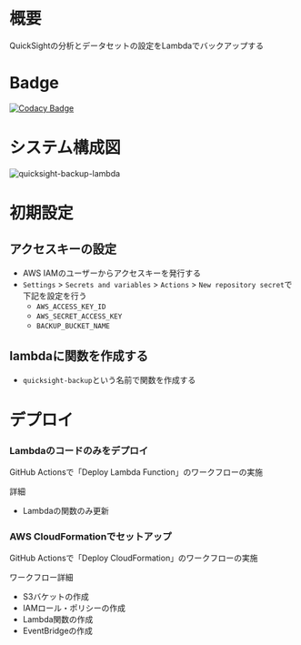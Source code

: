 # 概要

QuickSightの分析とデータセットの設定をLambdaでバックアップする

# Badge

[![Codacy Badge](https://app.codacy.com/project/badge/Grade/02c0baa5c6204b7b8abe87dd7a01808c)](https://app.codacy.com/gh/ishi720/quicksight-backup-lambda/dashboard?utm_source=gh&utm_medium=referral&utm_content=&utm_campaign=Badge_grade)

# システム構成図

![quicksight-backup-lambda](https://github.com/user-attachments/assets/83537ab4-c13d-4663-a69e-6ce8570f20c0)

# 初期設定

## アクセスキーの設定

- AWS IAMのユーザーからアクセスキーを発行する
- `Settings` > `Secrets and variables` > `Actions` > `New repository secret`で下記を設定を行う
    - `AWS_ACCESS_KEY_ID`
    - `AWS_SECRET_ACCESS_KEY`
    - `BACKUP_BUCKET_NAME`

## lambdaに関数を作成する

- `quicksight-backup`という名前で関数を作成する

# デプロイ

### Lambdaのコードのみをデプロイ

GitHub Actionsで「Deploy Lambda Function」のワークフローの実施

詳細

- Lambdaの関数のみ更新

### AWS CloudFormationでセットアップ

GitHub Actionsで「Deploy CloudFormation」のワークフローの実施

ワークフロー詳細

- S3バケットの作成
- IAMロール・ポリシーの作成
- Lambda関数の作成
- EventBridgeの作成
